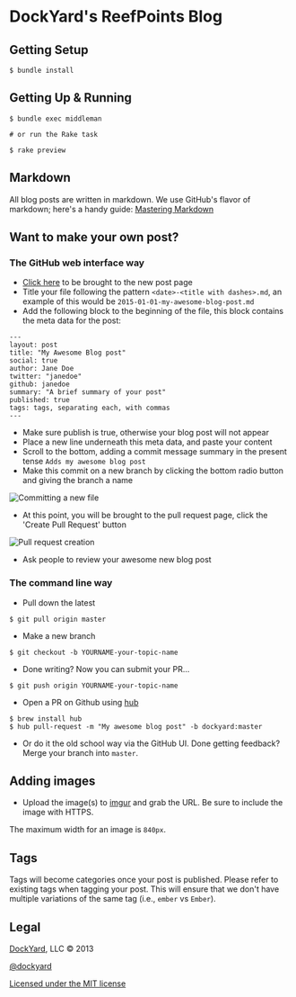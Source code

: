 # DockYard's ReefPoints Blog #

## Getting Setup ##

```shell
$ bundle install
```

## Getting Up & Running ##

```shell
$ bundle exec middleman

# or run the Rake task

$ rake preview
```

## Markdown

All blog posts are written in markdown. We use GitHub's flavor of
markdown; here's a handy guide: [Mastering
Markdown](https://guides.github.com/features/mastering-markdown/)

## Want to make your own post? ##

### The GitHub web interface way

* [Click here](https://github.com/dockyard/reefpoints/new/master/source/posts) to be brought to the new post page
* Title your file following the pattern `<date>-<title with dashes>.md`,
  an example of this would be `2015-01-01-my-awesome-blog-post.md`
* Add the following block to the beginning of the file, this block
  contains the meta data for the post:
```
---
layout: post
title: "My Awesome Blog post"
social: true
author: Jane Doe
twitter: "janedoe"
github: janedoe
summary: "A brief summary of your post"
published: true
tags: tags, separating each, with commas
---
```

* Make sure publish is true, otherwise your blog post will not appear
* Place a new line underneath this meta data, and paste your content
* Scroll to the bottom, adding a commit message summary in the present
  tense `Adds my awesome blog post`
* Make this commit on a new branch by clicking the bottom radio button
  and giving the branch a name

![Committing a new file](https://monosnap.com/file/rY5xzq5B5ge9EpepCMpH410zb9eLZ0.png)

* At this point, you will be brought to the pull request page, click the
  'Create Pull Request' button

![Pull request creation](https://monosnap.com/file/lbBg9S9Aoe8e4HSthSDj1MltAKCGKz.png)

* Ask people to review your awesome new blog post

### The command line way

* Pull down the latest

```shell
$ git pull origin master
```

* Make a new branch

```shell
$ git checkout -b YOURNAME-your-topic-name
```

* Done writing? Now you can submit your PR...

```shell
$ git push origin YOURNAME-your-topic-name
```

* Open a PR on Github using [hub](https://hub.github.com)

```shell
$ brew install hub
$ hub pull-request -m "My awesome blog post" -b dockyard:master
```

* Or do it the old school way via the GitHub UI. Done getting feedback? Merge your branch into `master`.

## Adding images ##

* Upload the image(s) to [imgur](http://imgur.com/) and grab the URL. Be
  sure to include the image with HTTPS.

The maximum width for an image is `840px`.

## Tags ##

Tags will become categories once your post is published. Please refer to
existing tags when tagging your post. This will ensure that we don't
have multiple variations of the same tag (i.e., `ember` vs `Ember`).

## Legal ##

[DockYard](http://dockyard.com), LLC &copy; 2013

[@dockyard](http://twitter.com/dockyard)

[Licensed under the MIT license](http://www.opensource.org/licenses/mit-license.php)
